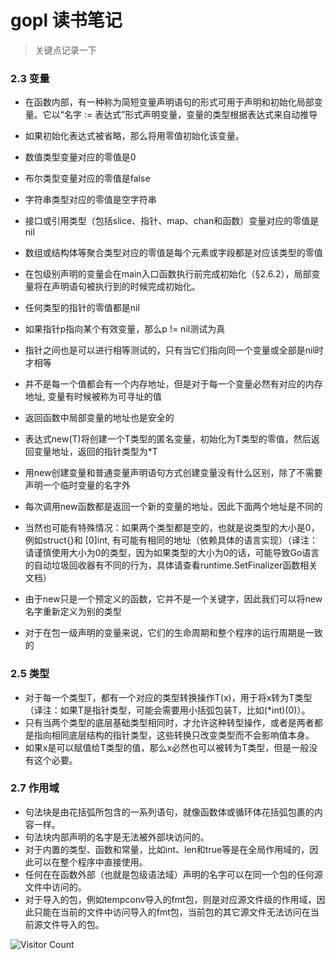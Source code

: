 # gopl 读书笔记
> 关键点记录一下

### 2.3 变量

- 在函数内部，有一种称为简短变量声明语句的形式可用于声明和初始化局部变量。它以“名字 := 表达式”形式声明变量，变量的类型根据表达式来自动推导
- 如果初始化表达式被省略，那么将用零值初始化该变量。
- 数值类型变量对应的零值是0
- 布尔类型变量对应的零值是false
- 字符串类型对应的零值是空字符串
- 接口或引用类型（包括slice、指针、map、chan和函数）变量对应的零值是nil
- 数组或结构体等聚合类型对应的零值是每个元素或字段都是对应该类型的零值
- 在包级别声明的变量会在main入口函数执行前完成初始化（§2.6.2），局部变量将在声明语句被执行到的时候完成初始化。
- 任何类型的指针的零值都是nil

- 如果指针p指向某个有效变量，那么p != nil测试为真
- 指针之间也是可以进行相等测试的，只有当它们指向同一个变量或全部是nil时才相等
- 并不是每一个值都会有一个内存地址，但是对于每一个变量必然有对应的内存地址, 变量有时候被称为可寻址的值
- 返回函数中局部变量的地址也是安全的

- 表达式new(T)将创建一个T类型的匿名变量，初始化为T类型的零值，然后返回变量地址，返回的指针类型为*T
- 用new创建变量和普通变量声明语句方式创建变量没有什么区别，除了不需要声明一个临时变量的名字外
- 每次调用new函数都是返回一个新的变量的地址，因此下面两个地址是不同的
- 当然也可能有特殊情况：如果两个类型都是空的，也就是说类型的大小是0，例如struct{}和 [0]int, 有可能有相同的地址（依赖具体的语言实现）（译注：请谨慎使用大小为0的类型，因为如果类型的大小为0的话，可能导致Go语言的自动垃圾回收器有不同的行为，具体请查看runtime.SetFinalizer函数相关文档）
- 由于new只是一个预定义的函数，它并不是一个关键字，因此我们可以将new名字重新定义为别的类型

- 对于在包一级声明的变量来说，它们的生命周期和整个程序的运行周期是一致的


### 2.5 类型

- 对于每一个类型T，都有一个对应的类型转换操作T(x)，用于将x转为T类型（译注：如果T是指针类型，可能会需要用小括弧包装T，比如(*int)(0)）。
- 只有当两个类型的底层基础类型相同时，才允许这种转型操作，或者是两者都是指向相同底层结构的指针类型，这些转换只改变类型而不会影响值本身。
- 如果x是可以赋值给T类型的值，那么x必然也可以被转为T类型，但是一般没有这个必要。


### 2.7 作用域
- 句法块是由花括弧所包含的一系列语句，就像函数体或循环体花括弧包裹的内容一样。
- 句法块内部声明的名字是无法被外部块访问的。
- 对于内置的类型、函数和常量，比如int、len和true等是在全局作用域的，因此可以在整个程序中直接使用。
- 任何在在函数外部（也就是包级语法域）声明的名字可以在同一个包的任何源文件中访问的。
- 对于导入的包，例如tempconv导入的fmt包，则是对应源文件级的作用域，因此只能在当前的文件中访问导入的fmt包，当前包的其它源文件无法访问在当前源文件导入的包。

![Visitor Count](https://profile-counter.glitch.me/brotherbigbao/count.svg)